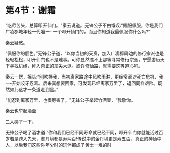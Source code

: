# 第4节：谢霜

“吃尽苦头，总算叩开仙门。"秦云说道。无锋公子不由慨叹:“佩服佩服，你是我们广凌郡城年轻一代唯一- 一个叩开仙门的，而且你知道我最佩服你什么吗?”

秦云疑惑。

“佩服你的胆色。”无锋公子道，“以你当初的天资，加入广凌郡周边的修行宗派也是轻轻松松，叩开仙门也不是难事。可你显然瞧不上那等寻常修行宗派，宁愿游历天下寻找机缘，拜入真正的顶尖大派。或许修仙路，就需要这等道心吧。

秦云一愣，摇头:“别吹捧我，当初离家路途中风吹雨淋，更经常面对死亡危机，我一-开始咬牙忍着。后来真想要回家，可发现已经离家万里了，返回同样艰险。既然如此这才一条道走到黑。”

“能忍到离家万里，也很厉害了。"无锋公子举起竹酒壶，“我敬你。

秦云也举起酒壶

二人碰了一下。

无锋公子喝了酒才道:“你和我们已经不同寿命就已经不同，叩开仙门你就能活过百岁若是跨入先天，虚丹境都是寿两百!传说中的金丹境更是寿五百，真正的神仙中人，以后我们这些你年少时的玩伴都成了黄土一堆的时

 
